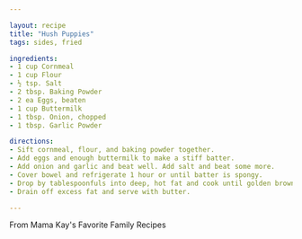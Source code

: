 ```yaml
---

layout: recipe
title: "Hush Puppies"
tags: sides, fried

ingredients:
- 1 cup Cornmeal
- 1 cup Flour
- ½ tsp. Salt
- 2 tbsp. Baking Powder
- 2 ea Eggs, beaten
- 1 cup Buttermilk
- 1 tbsp. Onion, chopped
- 1 tbsp. Garlic Powder

directions:
- Sift cornmeal, flour, and baking powder together.
- Add eggs and enough buttermilk to make a stiff batter.
- Add onion and garlic and beat well. Add salt and beat some more.
- Cover bowel and refrigerate 1 hour or until batter is spongy.
- Drop by tablespoonfuls into deep, hot fat and cook until golden brown.
- Drain off excess fat and serve with butter.

---
```


From Mama Kay's Favorite Family Recipes